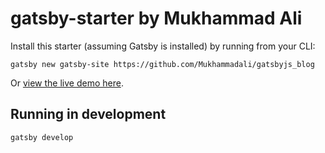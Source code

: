 # gatsby-starter by Mukhammad Ali

Install this starter (assuming Gatsby is installed) by running from your CLI:
```
gatsby new gatsby-site https://github.com/Mukhammadali/gatsbyjs_blog
```

Or [view the live demo here](https://github.com/Mukhammadali/gatsbyjs_blog).

## Running in development
`gatsby develop`
